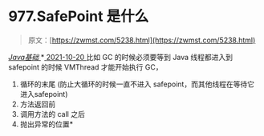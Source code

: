 <!--yml
category: 未分类
date: 0001-01-01 00:00:00
-->

# 977.SafePoint 是什么

> 原文：[https://zwmst.com/5238.html](https://zwmst.com/5238.html)

   [ *Java基础* ](https://zwmst.com/java%e5%9f%ba%e7%a1%80)*[ <time datetime="2021-10-21T00:05:36+08:00"> 2021-10-20 </time> ](https://zwmst.com/5238.html)  比如 GC 的时候必须要等到 Java 线程都进入到 safepoint 的时候 VMThread 才能开始执行 GC，

1.  循环的末尾 (防止大循环的时候一直不进入 safepoint，而其他线程在等待它进入safepoint)
2.  方法返回前
3.  调用方法的 call 之后
4.  抛出异常的位置*